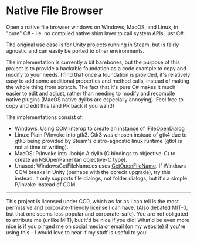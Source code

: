 # Native File Browser

Open a native file browser windows on Windows, MacOS, and Linux, in "pure" C# - i.e. no compiled native shim layer to call system APIs, just C#.

The original use case is for Unity projects running in Steam, but is fairly agnostic and can easily be ported to other environments.

The implementation is currently a bit barebones, but the purpose of this project
is to provide a hackable foundation as a code example to copy and modify to your
needs. I find that once a foundation is provided, it's relatively easy to add
some additional properties and method calls, instead of making the whole thing
from scratch. The fact that it's pure C# makes it much easier to edit and
adjust, rather than needing to modify and recompile native plugins (MacOS native
dylibs are especially annoying). Feel free to copy and edit this (and PR back if
you want!)

The implementations consist of:

- Windows: Using COM interop to create an instance of IFileOpenDialog
- Linux: Plain P/Invoke into gtk3. Gtk3 was chosen instead of gtk4 due to gtk3 being provided by Steam's distro-agnostic linux runtime (gtk4 is not at time of writing).
- MacOS: P/Invoke into libobjc.A.dylib (C bindings to objective-C) to create an NSOpenPanel (an objective-C type).
- Unused: WindowsGetFileName.cs uses [GetOpenFileName](https://learn.microsoft.com/en-us/windows/win32/api/commdlg/nf-commdlg-getopenfilenamea). If Windows COM breaks in Unity (perhaps with the coreclr upgrade), try this instead. It only supports file dialogs, not folder dialogs, but it's a simple P/Invoke instead of COM.

---

This project is licensed under CC0, which as far as I can tell is the most permissive and corporate-friendly license I can have. (Also debated MIT-0, but that one seems less popular and corporate-safe). You are not obligated to attribute me (unlike MIT), but it'd be nice if you did! What'd be even more nice is if you pinged me [on social media](https://bsky.app/profile/khyperia.bsky.social) or email (on [my website](https://khyperia.com/)) if you're using this - I would love to hear if my stuff is useful to you!
